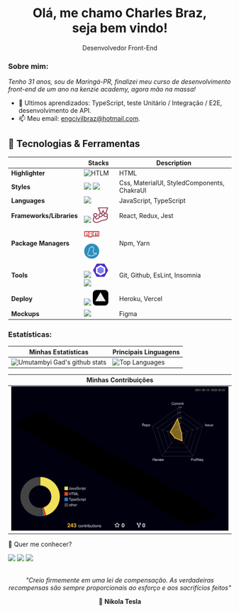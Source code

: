 <h1 align='center'>
  Olá, me chamo Charles Braz, 
  <br/>
  seja bem vindo!
</h1>

<p align='center'>
  Desenvolvedor Front-End
</p>

### Sobre mim:

<p>
  <em>
    Tenho 31 anos, sou de Maringá-PR, finalizei meu curso de desenvolvimento front-end de um ano na kenzie academy, agora mão na massa!
  </em>
</p>

- 🌱 Ultimos aprendizados: TypeScript, teste Unitário / Integração / E2E, desenvolvimento de API.
- 📫 Meu email: engcivilbraz@hotmail.com.

## 🔧 Tecnologias & Ferramentas

|     | Stacks | Description |
| --- | --- | --- |
|**Highlighter**|  <img height='35px' src="https://skillicons.dev/icons?i=html"  alt="HTLM"/>| HTML |
|**Styles**|  <img height='35px'  src="https://skillicons.dev/icons?i=css,materialui,styledcomponents" /> <img height="35px" src="https://ia802807.us.archive.org/24/items/github.com-chakra-ui-chakra-ui_-_2020-02-13_17-20-29/cover.jpg"/> | Css, MaterialUI, StyledComponents, ChakraUI |
|**Languages**|  <img height='35px'  src="https://skillicons.dev/icons?i=js,ts"/>| JavaScript, TypeScript |
|**Frameworks/Libraries**|  <img height='35px'  src="https://skillicons.dev/icons?i=react,redux"/> <img src="https://github.com/devicons/devicon/blob/master/icons/jest/jest-plain.svg" height="35px" />| React, Redux, Jest |
|**Package Managers**|  <img src="https://github.com/devicons/devicon/blob/master/icons/npm/npm-original-wordmark.svg" height="35px" /> <img src="https://github.com/devicons/devicon/blob/master/icons/yarn/yarn-original.svg" height="35px" />| Npm, Yarn |
|**Tools**|  <img height='35px'  src="https://skillicons.dev/icons?i=git,github"/> <img height="35px" src="https://github.com/devicons/devicon/blob/master/icons/eslint/eslint-original.svg" /> <img height="35px" src="https://seeklogo.com/images/I/insomnia-logo-A35E09EB19-seeklogo.com.png" /> | Git, Github, EsLint, Insomnia |
|**Deploy**|  <img height='35px'  src="https://skillicons.dev/icons?i=heroku"/> <img height='35px' src="https://raw.githubusercontent.com/smilly3D/smilly3D/b99342846de2b44a4092a04dfb9130d2d1d70c66/assets/vercel.svg" />| Heroku, Vercel |
|**Mockups**|  <img height='35px'  src="https://skillicons.dev/icons?i=figma"/>| Figma |

### Estatísticas:

| Minhas Estatísticas                                                                                                                                                            | Principais Linguagens                                                                                                                                                                     |
| ------------------------------------------------------------------------------------------------------------------------------------------------------------------------ | ---------------------------------------------------------------------------------------------------------------------------------------------------------------------------------- |
| ![Umutambyi Gad's github stats](https://github-readme-stats.vercel.app/api?username=devbraz&show_icons=true&hide_border=true&count_private=true&theme=jolly) | ![Top Languages](https://github-readme-stats.vercel.app/api/top-langs/?username=devbraz&langs_count=10&count_private=true&hide_border=true&theme=jolly&layout=compact) |

| Minhas Contribuições                                                                                                                                                            |
| ------------------------------------------------------------------------------------------------------------------------------------------------------------------------ |
| ![github](./profile-3d-contrib/profile-night-rainbow.svg) |

💬 Quer me conhecer?

<div>
  <a href="https://www.linkedin.com/in/charlesbraz" target="_blank"><img src="https://img.shields.io/badge/-LinkedIn-%230077B5?style=for-the-badge&logo=linkedin&logoColor=white" target="_blank"></a>
  <a href="https://api.whatsapp.com/send/?phone=%2B5544997239224&text&app_absent=0" target="_blank"><img src="https://img.shields.io/badge/WhatsApp-25D366?style=for-the-badge&logo=whatsapp&logoColor=white" target="_blank"></a>
  <a href = "mailto:engcivilbraz@hotmail.com"><img src="https://img.shields.io/badge/-Gmail-%23333?style=for-the-badge&logo=gmail&logoColor=white" target="_blank"></a>
</div>
<br>
<p align='center'>
  <em>
    "Creio firmemente em uma lei de compensação. As verdadeiras recompensas são sempre proporcionais ao esforço e aos sacrifícios feitos"
  </em>
</p>
<p align='center'> 🧠
  <strong>
    Nikola Tesla
  </strong>
</p>
